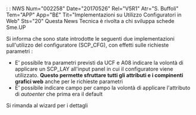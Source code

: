  :  : NWS Num="002258" Date="20170526" Rel="V5R1" Atr="S. Buffoli" Tem="APP" App="B£" Tit="Implementazioni su Utilizzo Configuratori in Web" Sts="20"
Questa News Tecnica è rivolta a chi sviluppa schede Sme.UP

Si informa che sono state introdotte le seguenti due implementazioni sull'utilizzo del configuratore
(SCP_CFG), con effetti sulle richieste parametri : 

<ul>
<li>E' possibile tra parametri previsti da UCF e A08 indicare la volontà di applicare un SCP_LAY all'input panel in cui il configuratore viene utilizzato. <b> Questo permette sfruttare tutti gli attributi e i compinenti grafici web</b> anche per le richieste parametri</li> 
<li>E' possibile indicare campo per campo la volontà di
applicare l'attributo di <i>autoenter</i> che prima era il default</li></ul> 
Si rimanda al wizard per i dettagli
